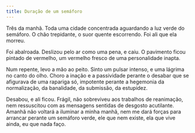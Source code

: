 ```yaml
---
title: Duração de um semáforo
---
```


Três da manhã. Toda uma cidade concentrada aguardando a luz verde do semáforo. O chão trepidante, o suor quente escorrendo. Foi ali que ela morreu.

Foi abalroada. Deslizou pelo ar como uma pena, e caiu. O pavimento ficou pintado de vermelho, um vermelho fresco de uma personalidade inapta.

Num repente, levo a mão ao peito. Sinto um pulsar intenso, e uma lágrima no canto do olho. Choro a inação e a passividade perante o desabar que se afigurava de uma rapariga só, impotente perante a hegemonia da normalização, da banalidade, da submissão, da estupidez.

Desabou, e ali ficou. Frágil, não sobreviveu aos trabalhos de reanimação, nem ressuscitou com as mensagens sentidas de desgosto acutilante. Amanhã não voltará a iluminar a minha manhã, nem me dará forças para arrancar perante um semáforo verde, ele que nem existe, ela que vive ainda, eu que nada faço.
